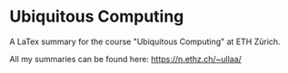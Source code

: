 # Ubiquitous Computing

A LaTex summary for the course "Ubiquitous Computing" at ETH Zürich.

All my summaries can be found here: https://n.ethz.ch/~ullaa/
